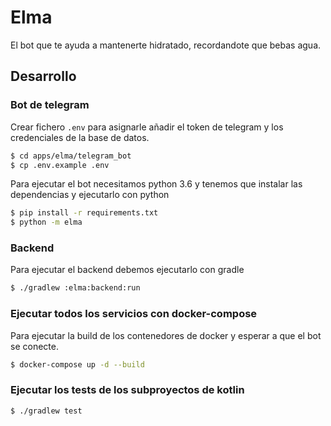 # Elma

El bot que te ayuda a mantenerte hidratado, recordandote que bebas agua.

## Desarrollo

### Bot de telegram
Crear fichero ``.env`` para asignarle añadir el token de telegram y los credenciales de la base de datos.
```sh
$ cd apps/elma/telegram_bot
$ cp .env.example .env
```

Para ejecutar el bot necesitamos python 3.6 y tenemos que instalar las dependencias y ejecutarlo con python
```sh
$ pip install -r requirements.txt
$ python -m elma
```

### Backend
Para ejecutar el backend debemos ejecutarlo con gradle
```sh
$ ./gradlew :elma:backend:run
```

### Ejecutar todos los servicios con docker-compose
Para ejecutar la build de los contenedores de docker y esperar a que el bot se conecte.
```sh
$ docker-compose up -d --build
```

### Ejecutar los tests de los subproyectos de kotlin
```sh
$ ./gradlew test
```
